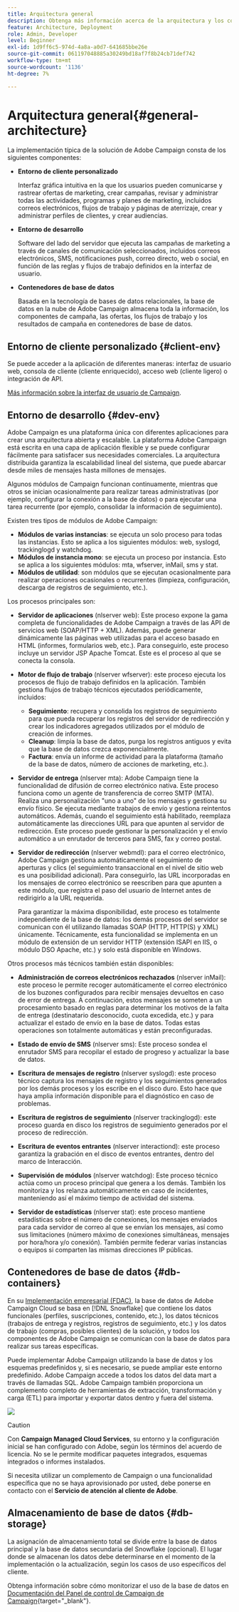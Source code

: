 ```yaml
---
title: Arquitectura general
description: Obtenga más información acerca de la arquitectura y los componentes de Adobe Campaign. Obtenga más información acerca de cómo personalizar la consola de cliente y el entorno.
feature: Architecture, Deployment
role: Admin, Developer
level: Beginner
exl-id: 1d9ff6c5-974d-4a8a-a0d7-641685bbe26e
source-git-commit: 061197048885a30249bd18af7f8b24cb71def742
workflow-type: tm+mt
source-wordcount: '1136'
ht-degree: 7%

---
```


# Arquitectura general{#general-architecture}

La implementación típica de la solución de Adobe Campaign consta de los siguientes componentes:

* **Entorno de cliente personalizado**

  Interfaz gráfica intuitiva en la que los usuarios pueden comunicarse y rastrear ofertas de marketing, crear campañas, revisar y administrar todas las actividades, programas y planes de marketing, incluidos correos electrónicos, flujos de trabajo y páginas de aterrizaje, crear y administrar perfiles de clientes, y crear audiencias.

* **Entorno de desarrollo**

  Software del lado del servidor que ejecuta las campañas de marketing a través de canales de comunicación seleccionados, incluidos correos electrónicos, SMS, notificaciones push, correo directo, web o social, en función de las reglas y flujos de trabajo definidos en la interfaz de usuario.

* **Contenedores de base de datos**

  Basada en la tecnología de bases de datos relacionales, la base de datos en la nube de Adobe Campaign almacena toda la información, los componentes de campaña, las ofertas, los flujos de trabajo y los resultados de campaña en contenedores de base de datos.

## Entorno de cliente personalizado {#client-env}

Se puede acceder a la aplicación de diferentes maneras: interfaz de usuario web, consola de cliente (cliente enriquecido), acceso web (cliente ligero) o integración de API.

[Más información sobre la interfaz de usuario de Campaign](../start/campaign-ui.md).

## Entorno de desarrollo {#dev-env}

Adobe Campaign es una plataforma única con diferentes aplicaciones para crear una arquitectura abierta y escalable. La plataforma Adobe Campaign está escrita en una capa de aplicación flexible y se puede configurar fácilmente para satisfacer sus necesidades comerciales. La arquitectura distribuida garantiza la escalabilidad lineal del sistema, que puede abarcar desde miles de mensajes hasta millones de mensajes.

Algunos módulos de Campaign funcionan continuamente, mientras que otros se inician ocasionalmente para realizar tareas administrativas (por ejemplo, configurar la conexión a la base de datos) o para ejecutar una tarea recurrente (por ejemplo, consolidar la información de seguimiento).

Existen tres tipos de módulos de Adobe Campaign:

* **Módulos de varias instancias**: se ejecuta un solo proceso para todas las instancias. Esto se aplica a los siguientes módulos: web, syslogd, trackinglogd y watchdog.
* **Módulos de instancia mono**: se ejecuta un proceso por instancia. Esto se aplica a los siguientes módulos: mta, wfserver, inMail, sms y stat.
* **Módulos de utilidad**: son módulos que se ejecutan ocasionalmente para realizar operaciones ocasionales o recurrentes (limpieza, configuración, descarga de registros de seguimiento, etc.).

Los procesos principales son:

* **Servidor de aplicaciones** (nlserver web): Este proceso expone la gama completa de funcionalidades de Adobe Campaign a través de las API de servicios web (SOAP/HTTP + XML). Además, puede generar dinámicamente las páginas web utilizadas para el acceso basado en HTML (informes, formularios web, etc.). Para conseguirlo, este proceso incluye un servidor JSP Apache Tomcat. Este es el proceso al que se conecta la consola.

* **Motor de flujo de trabajo** (nlserver wfserver): este proceso ejecuta los procesos de flujo de trabajo definidos en la aplicación. También gestiona flujos de trabajo técnicos ejecutados periódicamente, incluidos:

   * **Seguimiento**: recupera y consolida los registros de seguimiento para que pueda recuperar los registros del servidor de redirección y crear los indicadores agregados utilizados por el módulo de creación de informes.
   * **Cleanup**: limpia la base de datos, purga los registros antiguos y evita que la base de datos crezca exponencialmente.
   * **Factura**: envía un informe de actividad para la plataforma (tamaño de la base de datos, número de acciones de marketing, etc.).

* **Servidor de entrega** (nlserver mta): Adobe Campaign tiene la funcionalidad de difusión de correo electrónico nativa. Este proceso funciona como un agente de transferencia de correo SMTP (MTA). Realiza una personalización &quot;uno a uno&quot; de los mensajes y gestiona su envío físico. Se ejecuta mediante trabajos de envío y gestiona reintentos automáticos. Además, cuando el seguimiento está habilitado, reemplaza automáticamente las direcciones URL para que apunten al servidor de redirección. Este proceso puede gestionar la personalización y el envío automático a un enrutador de terceros para SMS, fax y correo postal.

* **Servidor de redirección** (nlserver webmdl): para el correo electrónico, Adobe Campaign gestiona automáticamente el seguimiento de aperturas y clics (el seguimiento transaccional en el nivel de sitio web es una posibilidad adicional). Para conseguirlo, las URL incorporadas en los mensajes de correo electrónico se reescriben para que apunten a este módulo, que registra el paso del usuario de Internet antes de redirigirlo a la URL requerida.

  Para garantizar la máxima disponibilidad, este proceso es totalmente independiente de la base de datos: los demás procesos del servidor se comunican con él utilizando llamadas SOAP (HTTP, HTTP(S) y XML) únicamente. Técnicamente, esta funcionalidad se implementa en un módulo de extensión de un servidor HTTP (extensión ISAPI en IIS, o módulo DSO Apache, etc.) y solo está disponible en Windows.

Otros procesos más técnicos también están disponibles:

* **Administración de correos electrónicos rechazados** (nlserver inMail): este proceso le permite recoger automáticamente el correo electrónico de los buzones configurados para recibir mensajes devueltos en caso de error de entrega. A continuación, estos mensajes se someten a un procesamiento basado en reglas para determinar los motivos de la falta de entrega (destinatario desconocido, cuota excedida, etc.) y para actualizar el estado de envío en la base de datos. Todas estas operaciones son totalmente automáticas y están preconfiguradas.

* **Estado de envío de SMS** (nlserver sms): Este proceso sondea el enrutador SMS para recopilar el estado de progreso y actualizar la base de datos.

* **Escritura de mensajes de registro** (nlserver syslogd): este proceso técnico captura los mensajes de registro y los seguimientos generados por los demás procesos y los escribe en el disco duro. Esto hace que haya amplia información disponible para el diagnóstico en caso de problemas.

* **Escritura de registros de seguimiento** (nlserver trackinglogd): este proceso guarda en disco los registros de seguimiento generados por el proceso de redirección.

* **Escritura de eventos entrantes** (nlserver interactiond): este proceso garantiza la grabación en el disco de eventos entrantes, dentro del marco de Interacción.

* **Supervisión de módulos** (nlserver watchdog): Este proceso técnico actúa como un proceso principal que genera a los demás. También los monitoriza y los relanza automáticamente en caso de incidentes, manteniendo así el máximo tiempo de actividad del sistema.

* **Servidor de estadísticas** (nlserver stat): este proceso mantiene estadísticas sobre el número de conexiones, los mensajes enviados para cada servidor de correo al que se envían los mensajes, así como sus limitaciones (número máximo de conexiones simultáneas, mensajes por hora/hora y/o conexión). También permite federar varias instancias o equipos si comparten las mismas direcciones IP públicas.


## Contenedores de base de datos {#db-containers}

En su [Implementación empresarial (FDAC)](enterprise-deployment.md), la base de datos de Adobe Campaign Cloud se basa en [!DNL Snowflake] que contiene los datos funcionales (perfiles, suscripciones, contenido, etc.), los datos técnicos (trabajos de entrega y registros, registros de seguimiento, etc.) y los datos de trabajo (compras, posibles clientes) de la solución, y todos los componentes de Adobe Campaign se comunican con la base de datos para realizar sus tareas específicas.

Puede implementar Adobe Campaign utilizando la base de datos y los esquemas predefinidos y, si es necesario, se puede ampliar este entorno predefinido. Adobe Campaign accede a todos los datos del data mart a través de llamadas SQL. Adobe Campaign también proporciona un complemento completo de herramientas de extracción, transformación y carga (ETL) para importar y exportar datos dentro y fuera del sistema.

![](assets/data-flow-diagram.png)


>[!CAUTION]
>
>Con **Campaign Managed Cloud Services**, su entorno y la configuración inicial se han configurado con Adobe, según los términos del acuerdo de licencia. No se le permite modificar paquetes integrados, esquemas integrados o informes instalados.
>
>Si necesita utilizar un complemento de Campaign o una funcionalidad específica que no se haya aprovisionado por usted, debe ponerse en contacto con el **Servicio de atención al cliente de Adobe**.

## Almacenamiento de base de datos {#db-storage}

La asignación de almacenamiento total se divide entre la base de datos principal y la base de datos secundaria del Snowflake (opcional). El lugar donde se almacenan los datos debe determinarse en el momento de la implementación o la actualización, según los casos de uso específicos del cliente.

Obtenga información sobre cómo monitorizar el uso de la base de datos en [Documentación del Panel de control de Campaign de Campaign](https://experienceleague.adobe.com/docs/control-panel/using/performance-monitoring/database-monitoring/database-monitoring.html){target="_blank"}.